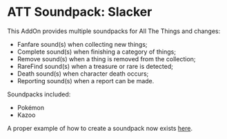 # ATT Soundpack: Slacker
This AddOn provides multiple soundpacks for All The Things and changes:

- Fanfare sound(s) when collecting new things;
- Complete sound(s) when finishing a category of things;
- Remove sound(s) when a thing is removed from the collection;
- RareFind sound(s) when a treasure or rare is detected;
- Death sound(s) when character death occurs;
- Reporting sound(s) when a report can be made.

Soundpacks included:
- Pokémon
- Kazoo

A proper example of how to create a soundpack now exists [here](https://github.com/DFortun81/ATT-SoundPack-Template).